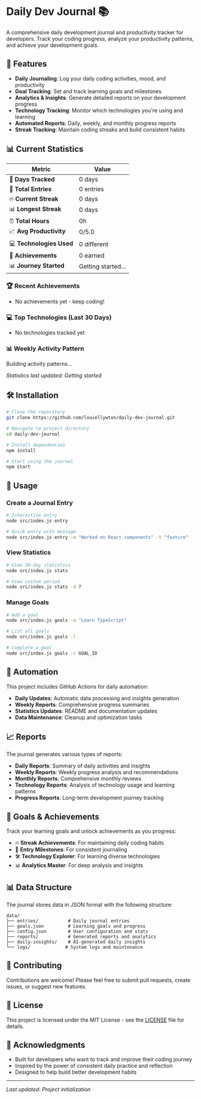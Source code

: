 # Daily Dev Journal 📚

A comprehensive daily development journal and productivity tracker for developers. Track your coding progress, analyze your productivity patterns, and achieve your development goals.

## 🚀 Features

- **Daily Journaling**: Log your daily coding activities, mood, and productivity
- **Goal Tracking**: Set and track learning goals and milestones
- **Analytics & Insights**: Generate detailed reports on your development progress
- **Technology Tracking**: Monitor which technologies you're using and learning
- **Automated Reports**: Daily, weekly, and monthly progress reports
- **Streak Tracking**: Maintain coding streaks and build consistent habits

## 📊 Current Statistics

<!-- STATS_START -->

| Metric | Value |
|--------|-------|
| 📅 **Days Tracked** | 0 days |
| 📝 **Total Entries** | 0 entries |
| 🔥 **Current Streak** | 0 days |
| 📊 **Longest Streak** | 0 days |
| ⏰ **Total Hours** | 0h |
| 📈 **Avg Productivity** | 0/5.0 |
| 💻 **Technologies Used** | 0 different |
| 🎯 **Achievements** | 0 earned |
| 📊 **Journey Started** | Getting started... |

### 🏆 Recent Achievements
- No achievements yet - keep coding!

### 💻 Top Technologies (Last 30 Days)
- No technologies tracked yet

### 📊 Weekly Activity Pattern
Building activity patterns...

*Statistics last updated: Getting started*

<!-- STATS_END -->

## 🛠️ Installation

```bash
# Clone the repository
git clone https://github.com/louiellywton/daily-dev-journal.git

# Navigate to project directory
cd daily-dev-journal

# Install dependencies
npm install

# Start using the journal
npm start
```

## 📝 Usage

### Create a Journal Entry
```bash
# Interactive entry
node src/index.js entry

# Quick entry with message
node src/index.js entry -m "Worked on React components" -t "feature"
```

### View Statistics
```bash
# View 30-day statistics
node src/index.js stats

# View custom period
node src/index.js stats -d 7
```

### Manage Goals
```bash
# Add a goal
node src/index.js goals -a "Learn TypeScript"

# List all goals
node src/index.js goals -l

# Complete a goal
node src/index.js goals -c GOAL_ID
```

## 🤖 Automation

This project includes GitHub Actions for daily automation:

- **Daily Updates**: Automatic data processing and insights generation
- **Weekly Reports**: Comprehensive progress summaries
- **Statistics Updates**: README and documentation updates
- **Data Maintenance**: Cleanup and optimization tasks

## 📈 Reports

The journal generates various types of reports:

- **Daily Reports**: Summary of daily activities and insights
- **Weekly Reports**: Weekly progress analysis and recommendations
- **Monthly Reports**: Comprehensive monthly reviews
- **Technology Reports**: Analysis of technology usage and learning patterns
- **Progress Reports**: Long-term development journey tracking

## 🎯 Goals & Achievements

Track your learning goals and unlock achievements as you progress:

- 🔥 **Streak Achievements**: For maintaining daily coding habits
- 📝 **Entry Milestones**: For consistent journaling
- 🛠️ **Technology Explorer**: For learning diverse technologies
- 📊 **Analytics Master**: For deep analysis and insights

## 📊 Data Structure

The journal stores data in JSON format with the following structure:

```
data/
├── entries/           # Daily journal entries
├── goals.json         # Learning goals and progress
├── config.json        # User configuration and stats
├── reports/           # Generated reports and analytics
├── daily-insights/    # AI-generated daily insights
└── logs/             # System logs and maintenance
```

## 🤝 Contributing

Contributions are welcome! Please feel free to submit pull requests, create issues, or suggest new features.

## 📄 License

This project is licensed under the MIT License - see the [LICENSE](LICENSE) file for details.

## 🙏 Acknowledgments

- Built for developers who want to track and improve their coding journey
- Inspired by the power of consistent daily practice and reflection
- Designed to help build better development habits

---

*Last updated: Project initialization*
